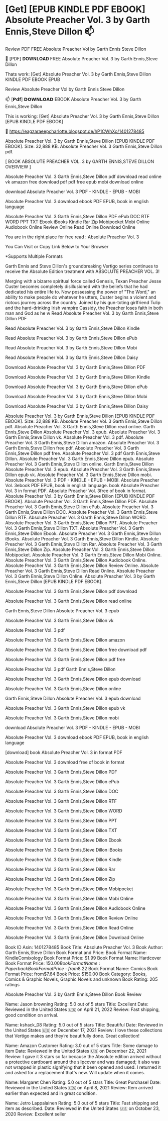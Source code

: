 # [Get] [EPUB KINDLE PDF EBOOK] Absolute Preacher Vol. 3 by Garth Ennis,Steve Dillon 📫
Review PDF FREE Absolute Preacher Vol by Garth Ennis Steve Dillon

📨 [PDF] 𝐃𝐎𝐖𝐍𝐋𝐎𝐀𝐃 FREE Absolute Preacher Vol. 3 by Garth Ennis,Steve Dillon

Thats work: [Get] Absolute Preacher Vol. 3 by Garth Ennis,Steve Dillon KINDLE PDF EBOOK EPUB


Review Absolute Preacher Vol by Garth Ennis Steve Dillon

📫 [𝗣𝗱𝗳] 𝗗𝗢𝗪𝗡𝗟𝗢𝗔𝗗 EBOOK Absolute Preacher Vol. 3 by Garth Ennis,Steve Dillon

This is working: [Get] Absolute Preacher Vol. 3 by Garth Ennis,Steve Dillon [EPUB KINDLE PDF EBOOK]



🌟 https://eagzaraeepcharlotte.blogspot.de/hP1CWhXo/1401278485



Absolute Preacher Vol. 3 by Garth Ennis,Steve Dillon [EPUB KINDLE PDF EBOOK]. Size: 32,888 KB. Absolute Preacher Vol. 3 Garth Ennis,Steve Dillon pdf.

[ BOOK ABSOLUTE PREACHER VOL. 3 by GARTH ENNIS,STEVE DILLON OVERVIEW ]

Absolute Preacher Vol. 3 Garth Ennis,Steve Dillon pdf download read online vk amazon free download pdf pdf free epub mobi download online

download Absolute Preacher Vol. 3 PDF - KINDLE - EPUB - MOBI

Absolute Preacher Vol. 3 download ebook PDF EPUB, book in english language

Absolute Preacher Vol. 3 Garth Ennis,Steve Dillon PDF ePub DOC RTF WORD PPT TXT Ebook iBooks Kindle Rar Zip Mobipocket Mobi Online Audiobook Online Review Online Read Online Download Online

You are in the right place for free read : Absolute Preacher Vol. 3

You Can Visit or Copy Link Below to Your Browser

*Supports Multiple Formats

Garth Ennis and Steve Dillon's groundbreaking Vertigo series continues to receive the Absolute Edition treatment with ABSOLUTE PREACHER VOL. 3!

Merging with a bizarre spiritual force called Genesis, Texan Preacher Jesse Custer becomes completely disillusioned with the beliefs that he had dedicated his entire life to. Now possessing the power of "The Word," an ability to make people do whatever he utters, Custer begins a violent and riotous journey across the country. Joined by his gun-toting girlfriend Tulip and the hard-drinking Irish vampire Cassidy, the Preacher loses faith in both man and God as he w
Read Absolute Preacher Vol. 3 by Garth Ennis,Steve Dillon PDF

Read Absolute Preacher Vol. 3 by Garth Ennis,Steve Dillon Kindle

Read Absolute Preacher Vol. 3 by Garth Ennis,Steve Dillon ePub

Read Absolute Preacher Vol. 3 by Garth Ennis,Steve Dillon Mobi

Read Absolute Preacher Vol. 3 by Garth Ennis,Steve Dillon Daisy

Download Absolute Preacher Vol. 3 by Garth Ennis,Steve Dillon PDF

Download Absolute Preacher Vol. 3 by Garth Ennis,Steve Dillon Kindle

Download Absolute Preacher Vol. 3 by Garth Ennis,Steve Dillon ePub

Download Absolute Preacher Vol. 3 by Garth Ennis,Steve Dillon Mobi

Download Absolute Preacher Vol. 3 by Garth Ennis,Steve Dillon Daisy

Absolute Preacher Vol. 3 by Garth Ennis,Steve Dillon [EPUB KINDLE PDF EBOOK]. Size: 32,888 KB. Absolute Preacher Vol. 3 Garth Ennis,Steve Dillon pdf. Absolute Preacher Vol. 3 Garth Ennis,Steve Dillon read online. Garth Ennis,Steve Dillon Absolute Preacher Vol. 3 epub. Absolute Preacher Vol. 3 Garth Ennis,Steve Dillon vk. Absolute Preacher Vol. 3 pdf. Absolute Preacher Vol. 3 Garth Ennis,Steve Dillon amazon. Absolute Preacher Vol. 3 Garth Ennis,Steve Dillon free pdf. Absolute Preacher Vol. 3 Garth Ennis,Steve Dillon pdf free. Absolute Preacher Vol. 3 pdf Garth Ennis,Steve Dillon. Absolute Preacher Vol. 3 Garth Ennis,Steve Dillon epub. Absolute Preacher Vol. 3 Garth Ennis,Steve Dillon online. Garth Ennis,Steve Dillon Absolute Preacher Vol. 3 epub. Absolute Preacher Vol. 3 Garth Ennis,Steve Dillon epub vk. Absolute Preacher Vol. 3 Garth Ennis,Steve Dillon mobi. Absolute Preacher Vol. 3 PDF - KINDLE - EPUB - MOBI. Absolute Preacher Vol. 3ebook PDF EPUB, book in english language. book Absolute Preacher Vol. 3 in format PDF. Absolute Preacher Vol. 3free of book in format. Absolute Preacher Vol. 3 by Garth Ennis,Steve Dillon [EPUB KINDLE PDF EBOOK]. Absolute Preacher Vol. 3 Garth Ennis,Steve Dillon PDF. Absolute Preacher Vol. 3 Garth Ennis,Steve Dillon ePub. Absolute Preacher Vol. 3 Garth Ennis,Steve Dillon DOC. Absolute Preacher Vol. 3 Garth Ennis,Steve Dillon RTF. Absolute Preacher Vol. 3 Garth Ennis,Steve Dillon WORD. Absolute Preacher Vol. 3 Garth Ennis,Steve Dillon PPT. Absolute Preacher Vol. 3 Garth Ennis,Steve Dillon TXT. Absolute Preacher Vol. 3 Garth Ennis,Steve Dillon Ebook. Absolute Preacher Vol. 3 Garth Ennis,Steve Dillon iBooks. Absolute Preacher Vol. 3 Garth Ennis,Steve Dillon Kindle. Absolute Preacher Vol. 3 Garth Ennis,Steve Dillon Rar. Absolute Preacher Vol. 3 Garth Ennis,Steve Dillon Zip. Absolute Preacher Vol. 3 Garth Ennis,Steve Dillon Mobipocket. Absolute Preacher Vol. 3 Garth Ennis,Steve Dillon Mobi Online. Absolute Preacher Vol. 3 Garth Ennis,Steve Dillon Audiobook Online. Absolute Preacher Vol. 3 Garth Ennis,Steve Dillon Review Online. Absolute Preacher Vol. 3 Garth Ennis,Steve Dillon Read Online. Absolute Preacher Vol. 3 Garth Ennis,Steve Dillon Online. Absolute Preacher Vol. 3 by Garth Ennis,Steve Dillon [EPUB KINDLE PDF EBOOK].

Absolute Preacher Vol. 3 Garth Ennis,Steve Dillon pdf download

Absolute Preacher Vol. 3 Garth Ennis,Steve Dillon read online

Garth Ennis,Steve Dillon Absolute Preacher Vol. 3 epub

Absolute Preacher Vol. 3 Garth Ennis,Steve Dillon vk

Absolute Preacher Vol. 3 pdf

Absolute Preacher Vol. 3 Garth Ennis,Steve Dillon amazon

Absolute Preacher Vol. 3 Garth Ennis,Steve Dillon free download pdf

Absolute Preacher Vol. 3 Garth Ennis,Steve Dillon pdf free

Absolute Preacher Vol. 3 pdf Garth Ennis,Steve Dillon

Absolute Preacher Vol. 3 Garth Ennis,Steve Dillon epub download

Absolute Preacher Vol. 3 Garth Ennis,Steve Dillon online

Garth Ennis,Steve Dillon Absolute Preacher Vol. 3 epub download

Absolute Preacher Vol. 3 Garth Ennis,Steve Dillon epub vk

Absolute Preacher Vol. 3 Garth Ennis,Steve Dillon mobi

download Absolute Preacher Vol. 3 PDF - KINDLE - EPUB - MOBI

Absolute Preacher Vol. 3 download ebook PDF EPUB, book in english language

[download] book Absolute Preacher Vol. 3 in format PDF

Absolute Preacher Vol. 3 download free of book in format

Absolute Preacher Vol. 3 Garth Ennis,Steve Dillon PDF

Absolute Preacher Vol. 3 Garth Ennis,Steve Dillon ePub

Absolute Preacher Vol. 3 Garth Ennis,Steve Dillon DOC

Absolute Preacher Vol. 3 Garth Ennis,Steve Dillon RTF

Absolute Preacher Vol. 3 Garth Ennis,Steve Dillon WORD

Absolute Preacher Vol. 3 Garth Ennis,Steve Dillon PPT

Absolute Preacher Vol. 3 Garth Ennis,Steve Dillon TXT

Absolute Preacher Vol. 3 Garth Ennis,Steve Dillon Ebook

Absolute Preacher Vol. 3 Garth Ennis,Steve Dillon iBooks

Absolute Preacher Vol. 3 Garth Ennis,Steve Dillon Kindle

Absolute Preacher Vol. 3 Garth Ennis,Steve Dillon Rar

Absolute Preacher Vol. 3 Garth Ennis,Steve Dillon Zip

Absolute Preacher Vol. 3 Garth Ennis,Steve Dillon Mobipocket

Absolute Preacher Vol. 3 Garth Ennis,Steve Dillon Mobi Online

Absolute Preacher Vol. 3 Garth Ennis,Steve Dillon Audiobook Online

Absolute Preacher Vol. 3 Garth Ennis,Steve Dillon Review Online

Absolute Preacher Vol. 3 Garth Ennis,Steve Dillon Read Online

Absolute Preacher Vol. 3 Garth Ennis,Steve Dillon Download Online

Book ID Asin: 1401278485
Book Title: Absolute Preacher Vol. 3
Book Author: Garth Ennis,Steve Dillon
Book Format and Price:
Book Format Name: KindleComixology
Book Format Price: $1.99
Book Format Name: Hardcover
Book Format Price: $150.00
Book Format Name: Paperback
Book Format Price: from$8.22
Book Format Name: Comics
Book Format Price: from$7.64
Book Price: $150.00
Book Category: Books, Comics & Graphic Novels, Graphic Novels and unknown
Book Rating: 205 ratings

Absolute Preacher Vol. 3 by Garth Ennis,Steve Dillon Book Review

Name: Jason browning
Rating: 5.0 out of 5 stars
Title: Excellent
Date: Reviewed in the United States 🇺🇸 on April 21, 2022
Review: Fast shipping, good condition on arrival.

Name: kshack_08
Rating: 5.0 out of 5 stars
Title: Beautiful
Date: Reviewed in the United States 🇺🇸 on December 17, 2021
Review: I love these collections that Vertigo makes and they’re beautifully done. Great collection!

Name: Amazon Customer
Rating: 3.0 out of 5 stars
Title: Some damage to item
Date: Reviewed in the United States 🇺🇸 on December 22, 2021
Review: I gave it 3 stars so far because the Absolute edition arrived without a protective cardboard around the slipcover and was damaged; it also was not wrapped in plastic signifying that it been opened and used. I returned it and asked for a replacement that's new. Will update when it comes.

Name: Margaret Chen
Rating: 5.0 out of 5 stars
Title: Great Purchase!
Date: Reviewed in the United States 🇺🇸 on April 8, 2021
Review: Item arrived earlier than expected and in great condition.

Name: Jetro Lappalainen
Rating: 5.0 out of 5 stars
Title: Fast shipping and item as described.
Date: Reviewed in the United States 🇺🇸 on October 23, 2020
Review: Excellent seller
